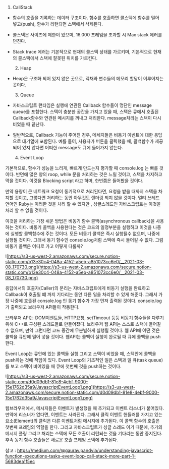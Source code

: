 1. CallStack 
- 함수의 호출을 기록하는 데이터 구조이다. 함수를 호출하면 콜스택에 함수를 밀어 넣고(push), 함수가 리턴되면 스택에서 삭제된다.
- 콜스택은 사이즈에 제한이 있으며, 16.000 프레임을 초과할 시 Max stack 에러를 던진다.
- Stack trace 에러는 기본적으로 현재의 콜스택 상태를 가르키며, 기본적으로 현재의 콜스택에서 스택에 잘못된 위치를 가르킨다.

  2.  Heap 

- Heap은 구조화 되어 있지 않은 곳으로, 객채와 변수들의 메모리 할당이 이루어지는 곳이다.

  3.  Queue 

- 자바스크립트 런타임은 실행에 연관된 Callback 함수들이 명단인 message queue를 포함한다. 스택이 충분한 공간을 가지고 있을 때, 스택은 큐에서 호출된 Callback함수와 연관된 메시지를 꺼내고 처리한다. message처리는 스택이 다시 비었을 때 끝난다.
- 일반적으로, Callback 기능이 주어진 경우, 메세지들은 비동기 이벤트에 대한 응답으로 대기열에 포함된다. 예를 들어, 사용자가 버튼을 클릭했을 때, 콜백함수가 제공되어 있지 않다면 어떠한 message도 큐에 들어가지 않는다.

  4.  Event Loop

기본적으로, 함수가 성능을 느리게, 빠르게 만드는지 평가할 때 console.log 는 빠를 것이다. 반면에 많은 양의 roop, while 문을 처리하는 것은 느릴 것이고, 스택을 차지하고 막을 것이다. 이것을 Blocking script 라고 하며, 한번쯤은 들어봤을 것이다.

만약 용량이 큰 네트워크 요청이 동기적으로 처리된다면, 요청을 받을 때까지 스택을 차지할 것이고, 그렇다면 처리하는 동안 아무것도 렌더링 되지 않을 것이다. 멀티 쓰레드 언어인 Ruby는 이러한 것을 처리 할 수 있지만 , 싱글스레드인 자바스크립트는 이것을 처리 할 수 없을 것이다.

이것을 처리하는 가장 쉬운 방법은 비동기 함수 콜백(asynchronous callback)을 사용하는 것이다. 비동기 콜백을 사용한다는 것은 코드의 일정부분을 실행하고 이것을 나중에 실행할 콜백함수에 주는 것이다. 모든 비동기 콜백은 즉시 실행될수 없으며, 나중에 실행될 것이다. 그래서 동기 함수인 console.log처럼 스택에 즉시 들어갈 수 없다. 그럼 비동기 콜백은 어디로 가고 어떻게 다룰까?

![https://s3-us-west-2.amazonaws.com/secure.notion-static.com/b13e30c4-048a-4152-a5eb-a851073cc6e0/__2021-03-08_170730.png](https://s3-us-west-2.amazonaws.com/secure.notion-static.com/b13e30c4-048a-4152-a5eb-a851073cc6e0/__2021-03-08_170730.png)

응답에서의 호출자(Caller)의 분리는 자바스크립트에게 비동기 실행을 완료하고 Callback이 호출될 떄 까지 기다리는 동안 다른 일을 처리할 수 있게 해준다. 그래서 가장 나중에 호출된 console.log 인 동기 함수가 가장 먼저 출력된 것이다. console.log가 출력되고 브라우저 API들이 작동한다. 

브라우저 API는 DOM이벤트들, HTTP요청, setTimeout 등등 비동기 함수들을 다루기 위해 C++로 구성된 스레드들로 만들어졌다. 브라우저 웹 API는 스스로 스택에 들어갈 수 없으며, 만약 그런다면 코드 중간에 무분별하게 실행될 것이다.  웹 API에 어떤 것은 콜백을 큐안에 밀어 넣을 것이다. 웹API는 콜백이 실행이 완료될 때 큐에 콜백을 push한다. 

Event Loop는 큐안에 있는 콜백들 실행 그리고 스택이 비었을 때, 스택안에 콜백을 push하는 것에 책임이 있다. Event Loop의 기초적인 일은 스택과 일 큐(task queue)를 보고 스택이 비어있을 때 큐에 첫번째 것을 push하는 것이다.

![https://s3-us-west-2.amazonaws.com/secure.notion-static.com/d0d09db1-81e8-4ebf-9000-15e1762d35a9/JavascriptEventLoop1.png](https://s3-us-west-2.amazonaws.com/secure.notion-static.com/d0d09db1-81e8-4ebf-9000-15e1762d35a9/JavascriptEventLoop1.png)

웹브라우저에서, 메시지들은 이벤트가 발생했을 때 추가되고 이벤트 리스너가 붙어있다. 만약에 리스너가 없다면, 이벤트는 사라진다. 그래서 클릭 이벤트 핸들러를 가지고 있는 요소(Element)의 클릭은 다른 이벤트처럼 메시지에 추가된다. 이 콜백 함수의 호출은 첫번째 프레임의 역할을 한다. 그리고 자바스크립트가 싱글 스레드 이기 때문에, 추가의 메시지 폴링 그리고 처리는 스택에 모든 호출이 리턴되는 것을 기다리는 동안 중지된다. 후속 동기 함수 호출들은 새로운 호출 프레임 스택에 추가된다.

참고 : <a href="https://medium.com/@gaurav.pandvia/understanding-javascript-function-executions-tasks-event-loop-call-stack-more-part-1-5683dea1f5ec">https://medium.com/@gaurav.pandvia/understanding-javascript-function-executions-tasks-event-loop-call-stack-more-part-1-5683dea1f5ec</a>
